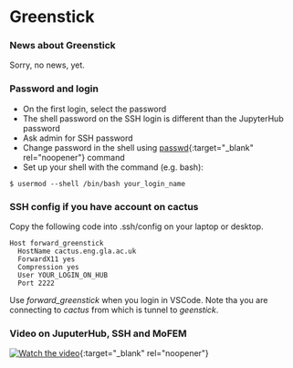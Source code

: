 # Greenstick

### News about Greenstick

Sorry, no news, yet.

### Password and login

- On the first login, select the password
- The shell password on the SSH login is different than the JupyterHub password
- Ask admin for SSH password
- Change password in the shell using [passwd](https://www.computerhope.com/unix/upasswor.htm){:target="_blank" rel="noopener"} command
- Set up your shell with the command (e.g. bash):
~~~~
$ usermod --shell /bin/bash your_login_name
~~~~

### SSH config if you have account on cactus

Copy the following code into .ssh/config on your laptop or desktop.
~~~~
Host forward_greenstick
  HostName cactus.eng.gla.ac.uk
  ForwardX11 yes
  Compression yes
  User YOUR_LOGIN_ON_HUB
  Port 2222
~~~~

Use *forward_greenstick* when you login in VSCode. Note tha you are connecting to *cactus* from which is tunnel to *geenstick*.

### Video on JuputerHub, SSH and MoFEM

[![Watch the video](https://img.youtube.com/vi/xL3J8VHig68/hqdefault.jpg)](https://youtu.be/xL3J8VHig68){:target="_blank" rel="noopener"}

